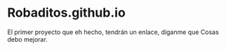 # Robaditos.github.io
El primer proyecto que eh hecho, tendrán un enlace, díganme que Cosas debo mejorar.
